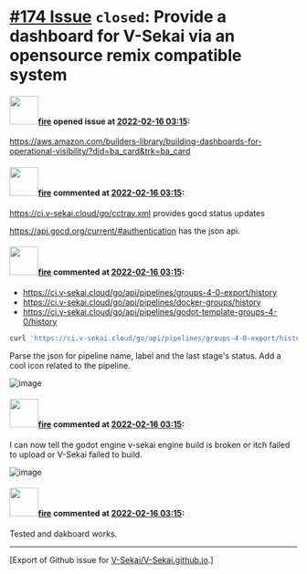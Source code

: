 # [\#174 Issue](https://github.com/V-Sekai/V-Sekai.github.io/issues/174) `closed`: Provide a dashboard for V-Sekai via an opensource remix compatible system

#### <img src="https://avatars.githubusercontent.com/u/32321?u=c2e06a3d2b49a467aa907e54aa259516440267cc&v=4" width="50">[fire](https://github.com/fire) opened issue at [2022-02-16 03:15](https://github.com/V-Sekai/V-Sekai.github.io/issues/174):

https://aws.amazon.com/builders-library/building-dashboards-for-operational-visibility/?did=ba_card&trk=ba_card

#### <img src="https://avatars.githubusercontent.com/u/32321?u=c2e06a3d2b49a467aa907e54aa259516440267cc&v=4" width="50">[fire](https://github.com/fire) commented at [2022-02-16 03:15](https://github.com/V-Sekai/V-Sekai.github.io/issues/174#issuecomment-1041055359):

https://ci.v-sekai.cloud/go/cctray.xml provides gocd status updates

https://api.gocd.org/current/#authentication has the json api.

#### <img src="https://avatars.githubusercontent.com/u/32321?u=c2e06a3d2b49a467aa907e54aa259516440267cc&v=4" width="50">[fire](https://github.com/fire) commented at [2022-02-16 03:15](https://github.com/V-Sekai/V-Sekai.github.io/issues/174#issuecomment-1041078152):

* https://ci.v-sekai.cloud/go/api/pipelines/groups-4-0-export/history
* https://ci.v-sekai.cloud/go/api/pipelines/docker-groups/history
* https://ci.v-sekai.cloud/go/api/pipelines/godot-template-groups-4-0/history

```bash
curl 'https://ci.v-sekai.cloud/go/api/pipelines/groups-4-0-export/history' -H 'Authorization: bearer AAAAAAABEARERAAAATOKENAAAA'  -H 'Accept: application/vnd.go.cd.v1+json'
```

Parse the json for pipeline name, label and the last stage's status. Add a cool icon related to the pipeline.

![image](https://user-images.githubusercontent.com/32321/154194861-3a1e4e34-c182-4a1c-9f6f-c053488e56a2.png)

#### <img src="https://avatars.githubusercontent.com/u/32321?u=c2e06a3d2b49a467aa907e54aa259516440267cc&v=4" width="50">[fire](https://github.com/fire) commented at [2022-02-16 03:15](https://github.com/V-Sekai/V-Sekai.github.io/issues/174#issuecomment-1041080006):

I can now tell the godot engine v-sekai engine build is broken or itch failed to upload or V-Sekai failed to build.

![image](https://user-images.githubusercontent.com/32321/154194433-1bf6a424-e215-4169-8dab-e45ae56bf093.png)

#### <img src="https://avatars.githubusercontent.com/u/32321?u=c2e06a3d2b49a467aa907e54aa259516440267cc&v=4" width="50">[fire](https://github.com/fire) commented at [2022-02-16 03:15](https://github.com/V-Sekai/V-Sekai.github.io/issues/174#issuecomment-1107841789):

Tested and dakboard works.


-------------------------------------------------------------------------------



[Export of Github issue for [V-Sekai/V-Sekai.github.io](https://github.com/V-Sekai/V-Sekai.github.io).]
